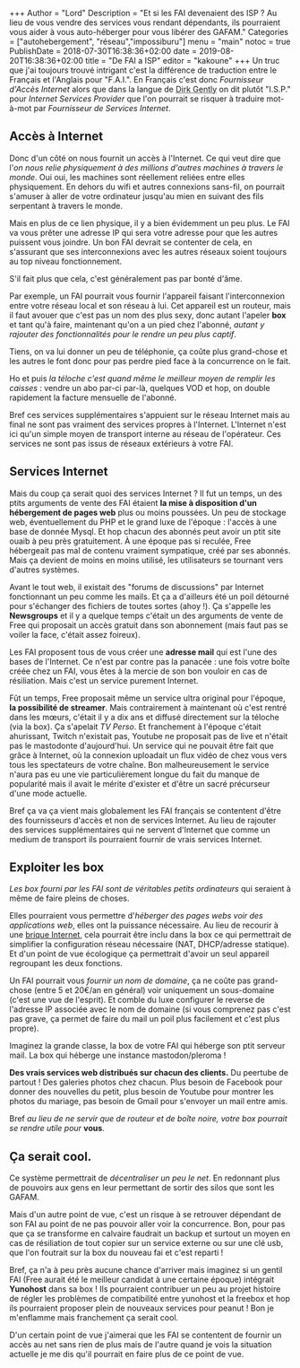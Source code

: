 +++
Author = "Lord"
Description = "Et si les FAI devenaient des ISP ? Au lieu de vous vendre des services vous rendant dépendants, ils pourraient vous aider à vous auto-héberger pour vous libérer des GAFAM."
Categories = ["autohebergement", "réseau","impossiburu"]
menu = "main"
notoc = true
PublishDate = 2018-07-30T16:38:36+02:00
date = 2019-08-20T16:38:36+02:00
title = "De FAI a ISP"
editor = "kakoune"
+++
Un truc que j'ai toujours trouvé intrigant c'est la différence de traduction entre le Français et l'Anglais pour "F.A.I.".
En Français c'est donc *Fournisseur d'Accès Internet* alors que dans la langue de <abbr title="Excellente série à dévorer basé sur des bouquins de Douglas Adams le papa de H2G2">Dirk Gently</abbr> on dit plutôt "I.S.P." pour *Internet Services Provider* que l'on pourrait se risquer à traduire mot-à-mot par *Fournisseur de Services Internet*.

## Accès à Internet
Donc d'un côté on nous fournit un accès à l'Internet.
Ce qui veut dire que l'*on nous relie physiquement à des millions d'autres machines à travers le monde*.
Oui oui, les machines sont réellement reliées entre elles physiquement.
En dehors du wifi et autres connexions sans-fil, on pourrait s'amuser à aller de votre ordinateur jusqu'au mien en suivant des fils serpentant à travers le monde.

Mais en plus de ce lien physique, il y a bien évidemment un peu plus.
Le FAI va vous prêter une adresse IP qui sera votre adresse pour que les autres puissent vous joindre.
Un bon FAI devrait se contenter de cela, en s'assurant que ses interconnexions avec les autres réseaux soient toujours au top niveau fonctionnement.

S'il fait plus que cela, c'est généralement pas par bonté d'âme.

Par exemple, un FAI pourrait vous fournir l'appareil faisant l'interconnexion entre votre réseau local et son réseau à lui.
Cet appareil est un routeur, mais il faut avouer que c'est pas un nom des plus sexy, donc autant l'apeler **box** et tant qu'à faire, maintenant qu'on a un pied chez l'abonné, *autant y rajouter des fonctionnalités pour le rendre un peu plus captif*.

Tiens, on va lui donner un peu de téléphonie, ça coûte plus grand-chose et les autres le font donc pour pas perdre pied face à la concurrence on le fait.

Ho et puis *la téloche c'est quand même le meilleur moyen de remplir les caisses* : vendre un abo par-ci par-là, quelques VOD et hop, on double rapidement la facture mensuelle de l'abonné.

Bref ces services supplémentaires s'appuient sur le réseau Internet mais au final ne sont pas vraiment des services propres à l'Internet.
L'Internet n'est ici qu'un simple moyen de transport interne au réseau de l'opérateur.
Ces services ne sont pas issus de réseaux extérieurs à votre FAI.

## Services Internet
Mais du coup ça serait quoi des services Internet ?
Il fut un temps, un des ptits arguments de vente des FAI étaient **la mise à disposition d'un hébergement de pages web** plus ou moins poussées.
Un peu de stockage web, éventuellement du PHP et le grand luxe de l'époque : l'accès à une base de donnée Mysql.
Et hop chacun des abonnés peut avoir un ptit site ouaib à peu près gratuitement.
À une époque pas si reculée, Free hébergeait pas mal de contenu vraiment sympatique, créé par ses abonnés.
Mais ça devient de moins en moins utilisé, les utilisateurs se tournant vers d'autres systèmes.

Avant le tout web, il existait des "forums de discussions" par Internet fonctionnant un peu comme les mails.
Et ça a d'ailleurs été un poil détourné pour s'échanger des fichiers de toutes sortes (ahoy !).
Ça s'appelle les **Newsgroups** et il y a quelque temps c'était un des arguments de vente de Free qui proposait un accès gratuit dans son abonnement (mais faut pas se voiler la face, c'était assez foireux).

Les FAI proposent tous de vous créer une **adresse mail** qui est l'une des bases de l'Internet.
Ce n'est par contre pas la panacée : une fois votre boîte créée chez un FAI, vous êtes à la mercie de son bon vouloir en cas de résiliation.
Mais c'est un service purement Internet.

Fût un temps, Free proposait même un service ultra original pour l'époque, **la possibilité de streamer**.
Mais contrairement à maintenant où c'est rentré dans les mœurs, c'était il y a dix ans et diffusé directement sur la téloche (via la box).
Ça s'apelait *TV Perso*.
Et franchement à l'époque c'était ahurissant, Twitch n'existait pas, Youtube ne proposait pas de live et n'était pas le mastodonte d'aujourd'hui.
Un service qui ne pouvait être fait que grâce à Internet, où la connexion uploadait un flux vidéo de chez vous vers tous les spectateurs de votre chaîne.
Bon malheureusement le service n'aura pas eu une vie particulièrement longue du fait du manque de popularité mais il avait le mérite d'exister et d'être un sacré précurseur d'une mode actuelle.

Bref ça va ça vient mais globalement les FAI français se contentent d'être des fournisseurs d'accès et non de services Internet.
Au lieu de rajouter des services supplémentaires qui ne servent d'Internet que comme un medium de transport ils pourraient fournir de vrais services Internet.

## Exploiter les box
*Les box fourni par les FAI sont de véritables petits ordinateurs* qui seraient à même de faire pleins de choses.

Elles pourraient vous permettre d'*héberger des pages webs voir des applications web*, elles ont la puissance nécessaire.
Au lieu de recourir à une [brique Internet](https://labriqueinter.net/), cela pourrait être inclu dans la box ce qui permettrait de simplifier la configuration réseau nécessaire (NAT, DHCP/adresse statique).
Et d'un point de vue écologique ça permettrait d'avoir un seul appareil regroupant les deux fonctions.

Un FAI pourrait vous *fournir un nom de domaine*, ça ne coûte pas grand-chose (entre 5 et 20€/an en général) voir uniquement un sous-domaine (c'est une vue de l'esprit).
Et comble du luxe configurer le reverse de l'adresse IP associée avec le nom de domaine (si vous comprenez pas c'est pas grave, ça permet de faire du mail un poil plus facilement et c'est plus propre).

Imaginez la grande classe, la box de votre FAI qui héberge son ptit serveur mail.
La box qui héberge une instance mastodon/pleroma !

**Des vrais services web distribués sur chacun des clients.**
Du peertube de partout !
Des galeries photos chez chacun.
Plus besoin de Facebook pour donner des nouvelles du petit, plus besoin de Youtube pour montrer les photos du mariage, pas besoin de Gmail pour s'envoyer un mail entre amis.

Bref *au lieu de ne servir que de routeur et de boîte noire, votre box pourrait se rendre utile pour* **vous**.

## Ça serait cool.
Ce système permettrait de *décentraliser un peu le net*.
En redonnant plus de pouvoirs aux gens en leur permettant de sortir des silos que sont les GAFAM.

Mais d'un autre point de vue, c'est un risque à se retrouver dépendant de son FAI au point de ne pas pouvoir aller voir la concurrence.
Bon, pour pas que ça se transforme en calvaire faudrait un backup et surtout un moyen en cas de résiliation de tout copier sur un service externe ou sur une clé usb, que l'on foutrait sur la box du nouveau fai et c'est reparti !

Bref, ça n'a à peu près aucune chance d'arriver mais imaginez si un gentil FAI (Free aurait été le meilleur candidat à une certaine époque) intégrait **Yunohost** dans sa box !
Ils pourraient contribuer un peu au projet histoire de régler les problèmes de compatibilité entre yunohost et la freebox et hop ils pourraient proposer plein de nouveaux services pour peanut !
Bon je m'enflamme mais franchement ça serait cool.

D'un certain point de vue j'aimerai que les FAI se contentent de fournir un accès au net sans rien de plus mais de l'autre quand je vois la situation actuelle je me dis qu'il pourrait en faire plus de ce point de vue.

